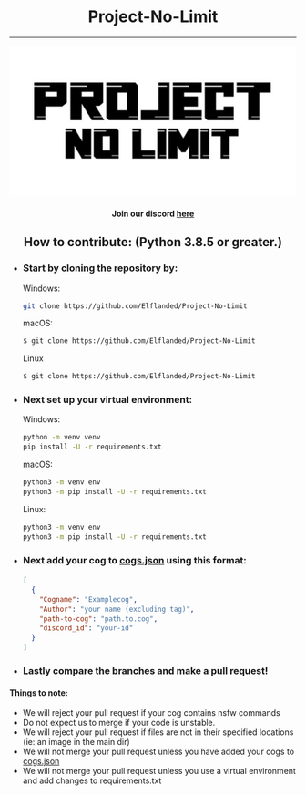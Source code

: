# <div align="center">Project-No-Limit<div align="center">
---

<p align="center">
  <img src="static/image0.jpeg"/>
</p>

#### <div align="center">Join our discord [here](https://discord.gg/gTkG3SrzbH)<div align="center"/>

## <div align="center">How to contribute: (Python 3.8.5 or greater.)<div align="center"/>

- ### Start by cloning the repository by:  
  Windows:
  ```bash
  git clone https://github.com/Elflanded/Project-No-Limit
  ```
  macOS:
  ```bash
  $ git clone https://github.com/Elflanded/Project-No-Limit
  ```
  Linux
  ```bash
  $ git clone https://github.com/Elflanded/Project-No-Limit
  ```
- ### Next set up your virtual environment:
  Windows:
  ```bash
  python -m venv venv
  pip install -U -r requirements.txt
  ```
  macOS:
  ```bash
  python3 -m venv env
  python3 -m pip install -U -r requirements.txt
  ```
  Linux:
  ```bash
  python3 -m venv env
  python3 -m pip install -U -r requirements.txt
  ```
- ### Next add your cog to [cogs.json](cogs.json) using this format:  
  ```json
  [
    {
      "Cogname": "Examplecog",
      "Author": "your name (excluding tag)",
      "path-to-cog": "path.to.cog",
      "discord_id": "your-id"
    }
  ]
  ```
- ### Lastly compare the branches and make a pull request! 

#### Things to note:
- We will reject your pull request if your cog contains nsfw commands
- Do not expect us to merge if your code is unstable.
- We will reject your pull request if files are not in their specified locations (ie: an image in the main dir)
- We will not merge your pull request unless you have added your cogs to [cogs.json](cogs.json)
- We will not merge your pull request unless you use a virtual environment and add changes to requirements.txt
